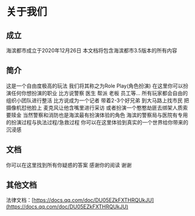 # 关于我们

## 成立

海滨都市成立于2020年12月26日 本文档将包含海滨都市3.5版本的所有内容



## 简介

这是一个自由度极高的玩法 我们将其称之为Role Play(角色扮演) 在这里你可以扮演任何你想扮演的职业 比方说警察 医生 帮派 老板 员工等... 所有玩家都会自由的组织小团队进行整活 比方说成为一个记者 带着2-3个好兄弟 到大马路上找市民 把摄像机怼他脸上 麦克风让他含嘴里进行采访 或者扮演一个憨憨劫匪去绑架人质索要赎金 当然警察和消防也是海滨最有扮演体验的角色 海滨的警察局与医院有专用的扮演过程与执法过程/急救过程 你可以在这里体验到真实的一个世界给你带来的沉浸感



## 文档

你可以在这里找到所有你疑惑的答案 感谢你的阅读 谢谢



## 其他文档

法律文档：[https://docs.qq.com/doc/DU05EZkFXTHRQUkJU](https://docs.qq.com/doc/DU05EZkFXTHRQUkJU)
